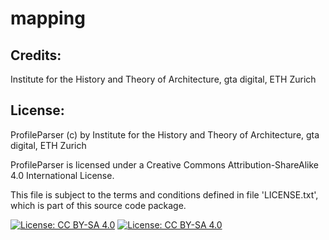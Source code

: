 # mapping

## Credits:

Institute for the History and Theory of Architecture, gta digital, ETH Zurich


## License:

ProfileParser (c) by Institute for the History and Theory of Architecture, gta digital, ETH Zurich

ProfileParser is licensed under a
Creative Commons Attribution-ShareAlike 4.0 International License.

This file is subject to the terms and conditions defined in file 'LICENSE.txt', which is part of this source code package.

[![License: CC BY-SA 4.0](https://licensebuttons.net/l/by-sa/4.0/80x15.png)](https://creativecommons.org/licenses/by-sa/4.0/) [![License: CC BY-SA 4.0](https://img.shields.io/badge/License-CC%20BY--SA%204.0-lightgrey.svg)](https://creativecommons.org/licenses/by-sa/4.0/)